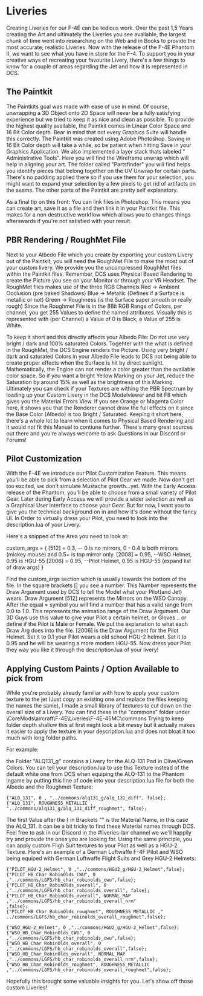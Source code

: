 # Liveries

Creating Liveries for our F-4E can be tedious work.
Over the past 1,5 Years creating the Art and ultimately the Liveries you see available,
the largest chunk of time went into researching on the Web and in Books to provide the most
accurate, realistic Liveries.
Now with the release of the F-4E Phantom II, we want to see what you have in store for the F-4.
To support you in your creative ways of recreating your favourite Livery, there's a few things to
know for a couple of areas
regarding the Jet and how it is represented in DCS.

## The Paintkit

The Paintkits goal was made with ease of use in mind. Of course, unwrapping a 3D Object onto 2D
Space will never be a fully satisfying experience but we tried to keep it as nice and clean as
possible. To provide the highest quality available, the Paintkit comes in Linear Color Space and 16
Bit Color depth. Bear in mind that not every Graphics Suite will handle this correctly. The Paintkit
was created using Adobe Photoshop. Saving in 16 Bit Color depth will take a while, so be patient
when hitting Save in your Graphics Application. We also implemented a layer stack thats labeled "
Administrative Tools". Here you will find the Wireframe unwrap which will help in aligning your art.
The folder called "Partsfinder" you will find helps you identify pieces that belong together on the
UV Unwrap for certain parts. There's no padding applied there so if you use them for your selection,
you might want to expand your selection by a few pixels to get rid of artifacts on the seams. The
other parts of the Paintkit are pretty self explanatory.

As a final tip on this front:
You can link files in Photoshop. This means you can create art, save it as a file and then link it
in your Paintkit file. This makes for a non destructive workflow which allows you to changes things
afterswards if you're not satisfied with your result.

## PBR Rendering / RoughMet File

Next to your Albedo File which you create by exporting your custom Livery out of the Paintkit,
you will need the RoughMet File to make the most out of your custom livery. We provide you the
uncompressed RoughMet files within the Paintkit files. Remember, DCS uses Physical Based Rendering
to create the Picture you see on your Monitor or through your VR Headset. The RoughMet files makes
use of the three RGB Channels Red -> Ambient Occlusion (pre baked Shadows) Blue -> Metallic (Defines
if a Surface is metallic or not) Green -> Roughness (is the Surface super smooth or really rough)
Since the Roughmet File is in the 8Bit RGB Range of Colors, per channel, you get 255 Values to
define the named attributes. Visually this is represented with (per Channel) a Value of 0 is Black,
a Value of 255 is White.

To keep it short and this directly affects your Albedo File:
Do not use very bright / dark and 100% saturated Colors.
Togehter with the what is defined in the RoughMet, the DCS Engine renders the Picture.
Using very bright / dark and saturated Colors in your Albedo File leads to DCS not being able to
create proper effects when the Surface is hit by direct sunlight.
Mathematically, the Engine can not render a color greater than the available color space.
So if you want a bright Yellow Marking on your Jet, reduce the Saturation by around 15% as well
as the brightness of this Marking.
Ultimately you can check if your Textures are withing the PBR Spectrum by loading up your Custom
Livery in the DCS Modelviewer and hit F8 which gives
you the Material Errors View.
If you see Orange or Magenta Color here, it shows you that the Renderer cannot draw the full
effects on it since the Base Color (Albedo) is too Bright / Saturated.
Keeping it short here, there's a whole lot to learn when it comes to Physical Based Rendering and
it would not fit this Manual to contiune further.
There's many great sources out there and you're always welcome to ask Questions in our Discord or
Forums!

## Pilot Customization

With the F-4E we introduce our Pilot Customization Feature. This means you'll be able to pick
from a selection of Pilot Gear we made.
Now don't get too excited, we don't simulate Mustache growth...yet.
With the Early Access release of the Phantom, you'll be able to choose from a small variety of
Pilot Gear. Later during Early Access we will provide a wider selection
as well as a Graphical User interface to choose your Gear.
But for now, I want you to give you the technical background on in and how it's done without the
fancy UI.
In Order to virtually dress your Pilot, you need to look into the description.lua of your Livery.

Here's a snipped of the Area you need to look at:

custom_args =
{
[512] = 0.3, -- 0 is no mirrors, 0 - 0.4 is both mirrors (mickey mouse) and 0.5+ is top mirror
only.
[2008] = 0.95, --WSO Helmet, 0.95 is HGU-55
[2006] = 0.95, --Pilot Helmet, 0.95 is HGU-55 (expand list of draw args)
}

Find the custom_args section which is usually towards the bottom of the file.
In the square brackets [] you see a number.
This Number represents the Draw Argument used by DCS to tell the Model what your Pilot(and Jet)
wears. Draw Argument [512] represents the Mirrors on the WSO Canopy. After the equal = symbol you
will find a number that has a valid range from 0.0 to 1.0.
This represents the animation range of the Draw Argument. Our 3D Guys use this value to give your
Pilot a certain helmet, or Gloves .. or define if the Pilot is Male
or Female. We put the explanation to what each Draw Arg does into the file.
[2006] is the Draw Argument for the Pilot Helmet. Set it to 0.1 your Pilot wears a old school
HGU-2 helmet. Set it to 0.95 and he will be wearing a more modern HGU-55.
Now dress your Pilot they way you like it through the description.lua of your livery!

## Applying Custom Paints / Option Available to pick from

While you're probably already familiar with how to apply your custom texture to the jet (Just
copy an existing one and replace the files keeping the names the same), I made a small library of
textures to cut down on the overall size of a Livery. You can find these in the "commons" folder
under \CoreMods\aircraft\F-4E\Liveries\F-4E-45MC\commons Trying to keep folder depth shallow this at
first might look a bit messy but it actually makes it easier to apply the texture in your
description.lua and does not bloat it too much with long folder paths.

For example:

the Folder "ALQ131_g" contains a Livery for the ALQ-131 Pod in Olive/Green Colors.
You can tell your description.lua to use this Texture instead of the default white one from DCS
when equiping the ALQ-131 to the Phantom ingame by putting this line of code
into your description.lua file for both the Albedo and the Roughmet Texture:

    {"ALQ_131", 0 , "../commons/alq131_g/alq_131_diff", false};
    {"ALQ_131", ROUGHNESS_METALLIC , "../commons/alq131_g/alq_131_diff_roughmet", false};

The first Value after the { in Brackets "" is the Material Name, in this case the ALQ_131.
It can be a bit tricky to find these Material names through DCS. Feel free to ask in our Discord
in the #liveries-lair channel we we'll happily try and provide the
ones you are looking for. Using the same principle, you can apply custom Fligh Suit textures to your
Pilot as well as a HGU-2 Texture. Here's an example of a German Luftwaffe F-4F Pilot and WSO being
equiped with German Luftwaffe Flight Suits and Grey HGU-2 Helmets:

    {"PILOT_HGU-2_Helmet", 0 ,"../commons/HGU2_g/HGU-2_Helmet",false};
    {"PILOT_HB_Char_RobinOlds_CWU", 0 ,"../commons/LGFS/hb_char_robinolds_cwu",false};
    {"PILOT_HB_Char_RobinOlds_overall", 0 ,"../commons/LGFS/hb_char_robinolds_overall", false};
    {"PILOT_HB_Char_RobinOlds_overall", NORMAL_MAP ,"../commons/LGFS/hb_char_robinolds_overall_nrm"
    ,false};
    {"PILOT_HB_Char_RobinOlds_roughmet", ROUGHNESS_METALLIC ,"
    ../commons/LGFS/hb_char_robinolds_overall_roughmet",false};

    {"WSO_HGU-2_Helmet", 0 ,"../commons/HGU2_g/HGU-2_Helmet",false};
    {"WSO_HB_Char_RobinOlds_CWU", 0 ,"../commons/LGFS/hb_char_robinolds_cwu",false};
    {"WSO_HB_Char_RobinOlds_overall", 0 ,"../commons/LGFS/hb_char_robinolds_overall",false};
    {"WSO_HB_Char_RobinOlds_overall", NORMAL_MAP ,"../commons/LGFS/hb_char_robinolds_overall_nrm",false};
    {"WSO_HB_Char_RobinOlds_roughmet", ROUGHNESS_METALLIC ,"../commons/LGFS/hb_char_robinolds_overall_roughmet",false};

Hopefully this brought some valuable insights for you.
Let's show off those custom Liveries!
